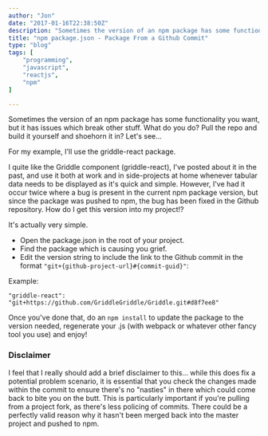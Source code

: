 ```yaml
---
author: "Jon"
date: "2017-01-16T22:38:50Z"
description: "Sometimes the version of an npm package has some functionality you want, but it has issues which break other stuff. What do you do? Pull the repo and build it yourself and shoehorn it in?"
title: "npm package.json - Package From a Github Commit"
type: "blog"
tags: [
	"programming",
	"javascript",
	"reactjs",
	"npm"
]

---
```


Sometimes the version of an npm package has some functionality you want, but it has issues which break other stuff. What do you do? Pull the repo and build it yourself and shoehorn it in? Let's see...

For my example, I'll use the griddle-react package.

I quite like the Griddle component (griddle-react), I've posted about it in the past, and use it both at work and in side-projects at home whenever tabular data needs to be displayed as it's quick and simple. However, I've had it occur twice where a bug is present in the current npm package version, but since the package was pushed to npm, the bug has been fixed in the Github repository. How do I get this version into my project!?

It's actually very simple.

* Open the package.json in the root of your project.
* Find the package which is causing you grief.
* Edit the version string to include the link to the Github commit in the format `"git+{github-project-url}#{commit-guid}"`:

Example:

	"griddle-react": "git+https://github.com/GriddleGriddle/Griddle.git#d8f7ee8"

Once you've done that, do an `npm install` to update the package to the version needed, regenerate your .js (with webpack or whatever other fancy tool you use) and enjoy!

### Disclaimer
I feel that I really should add a brief disclaimer to this... while this does fix a potential problem scenario, it is essential that you check the changes made within the commit to ensure there's no "nasties" in there which could come back to bite you on the butt. This is particularly important if you're pulling from a project fork, as there's less policing of commits. There could be a perfectly valid reason why it hasn't been merged back into the master project and pushed to npm.
